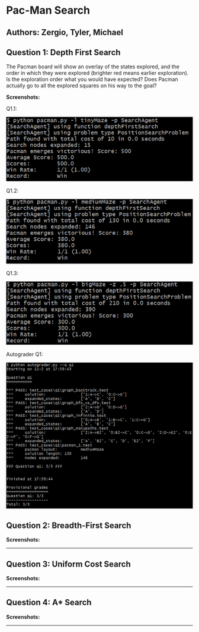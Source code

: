 # Pac-Man Search
## Authors: Zergio, Tyler, Michael


## Question 1: Depth First Search

The Pacman board will show an overlay of the states explored, and the order in which they were explored (brighter red means earlier exploration). Is the exploration order what you would have expected? Does Pacman actually go to all the explored squares on his way to the goal?

**Screenshots:**

Q1.1:

![Q1.1](https://github.com/Zorten/PacManSearch/blob/main/images/Q1.1.png)

Q1.2:

![Q1.2](https://github.com/Zorten/PacManSearch/blob/main/images/Q1.2.png)

Q1.3:

![Q1.3](https://github.com/Zorten/PacManSearch/blob/main/images/Q1.3.png)

Autograder Q1:

![Autograder Q1](https://github.com/Zorten/PacManSearch/blob/main/images/Q1.autograder.png)

## Question 2: Breadth-First Search

**Screenshots:**

---

## Question 3: Uniform Cost Search

**Screenshots:**

---

## Question 4: A* Search

**Screenshots:**

---

